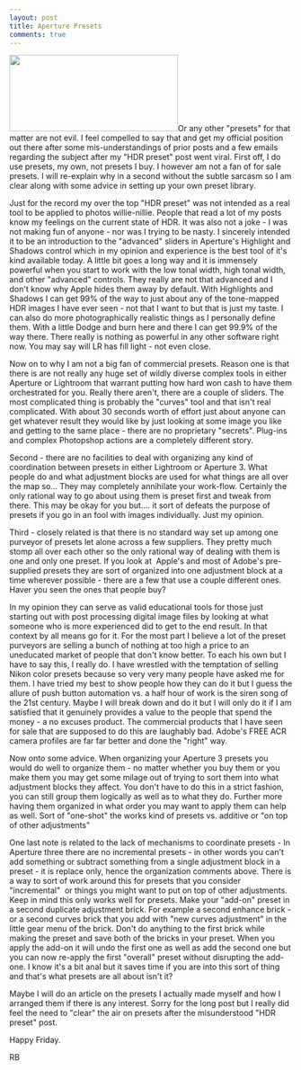 ```yaml
---
layout: post
title: Aperture Presets
comments: true
---
```

<a rel="prettyPhoto" href="http://photo.rwboyer.com/wp-content/uploads/2010/08/GLMedia-639-Version-3.jpg"><img class="alignleft size-medium wp-image-2255" title="GLMedia 639 - Version 3" src="http://photo.rwboyer.com/wp-content/uploads/2010/08/GLMedia-639-Version-3-300x136.jpg" alt="" width="300" height="136" /></a>Or any other "presets" for that matter are not evil. I feel compelled to say that and get my official position out there after some mis-understandings of prior posts and a few emails regarding the subject after my "HDR preset" post went viral. First off, I do use presets, my own, not presets I buy. I however am not a fan of for sale presets. I will re-explain why in a second without the subtle sarcasm so I am clear along with some advice in setting up your own preset library.

Just for the record my over the top "HDR preset" was not intended as a real tool to be applied to photos willie-nillie. People that read a lot of my posts know my feelings on the current state of HDR. It was also not a joke - I was not making fun of anyone - nor was I trying to be nasty. I sincerely intended it to be an introduction to the "advanced" sliders in Aperture's Highlight and Shadows control which in my opinion and experience is the best tool of it's kind available today. A little bit goes a long way and it is immensely powerful when you start to work with the low tonal width, high tonal width, and other "advanced" controls. They really are not that advanced and I don't know why Apple hides them away by default. With Highlights and Shadows I can get 99% of the way to just about any of the tone-mapped HDR images I have ever seen - not that I want to but that is just my taste. I can also do more photographically realistic things as I personally define them. With a little Dodge and burn here and there I can get 99.9% of the way there. There really is nothing as powerful in any other software right now. You may say will LR has fill light - not even close.

Now on to why I am not a big fan of commercial presets. Reason one is that there is are not really any huge set of wildly diverse complex tools in either Aperture or Lightroom that warrant putting how hard won cash to have them orchestrated for you. Really there aren't, there are a couple of sliders. The most complicated thing is probably the "curves" tool and that isn't real complicated. With about 30 seconds worth of effort just about anyone can get whatever result they would like by just looking at some image you like and getting to the same place - there are no proprietary "secrets". Plug-ins and complex Photopshop actions are a completely different story.

Second - there are no facilities to deal with organizing any kind of coordination between presets in either Lightroom or Aperture 3. What people do and what adjustment blocks are used for what things are all over the map so... They may completely annihilate your work-flow. Certainly the only rational way to go about using them is preset first and tweak from there. This may be okay for you but.... it sort of defeats the purpose of presets if you go in an fool with images individually. Just my opinion.

Third - closely related is that there is no standard way set up among one purveyor of presets let alone across a few suppliers. They pretty much stomp all over each other so the only rational way of dealing with them is one and only one preset. If you look at  Apple's and most of Adobe's pre-supplied presets they are sort of organized into one adjustment block at a time wherever possible - there are a few that use a couple different ones. Haver you seen the ones that people buy?

In my opinion they can serve as valid educational tools for those just starting out with post processing digital image files by looking at what someone who is more experienced did to get to the end result. In that context by all means go for it. For the most part I believe a lot of the preset purveyors are selling a bunch of nothing at too high a price to an uneducated market of people that don't know better. To each his own but I have to say this, I really do. I have wrestled with the temptation of selling Nikon color presets because so very very many people have asked me for them. I have tried my best to show people how they can do it but I guess the allure of push button automation vs. a half hour of work is the siren song of the 21st century. Maybe I will break down and do it but I will only do it if I am satisfied that it genuinely provides a value to the people that spend the money - a no excuses product. The commercial products that I have seen for sale that are supposed to do this are laughably bad. Adobe's FREE ACR camera profiles are far far better and done the "right" way.

Now onto some advice. When organizing your Aperture 3 presets you would do well to organize them - no matter whether you buy them or you make them you may get some milage out of trying to sort them into what adjustment blocks they affect. You don't have to do this in a strict fashion, you can still group them logically as well as to what they do. Further more having them organized in what order you may want to apply them can help as well. Sort of "one-shot" the works kind of presets vs. additive or "on top of other adjustments"

One last note is related to the lack of mechanisms to coordinate presets - In Aperture three there are no incremental presets - in other words you can't add something or subtract something from a single adjustment block in a preset - it is replace only, hence the organization comments above. There is a way to sort of work around this for presets that you consider "incremental"  or things you might want to put on top of other adjustments. Keep in mind this only works well for presets. Make your "add-on" preset in a second duplicate adjustment brick. For example a second enhance brick - or a second curves brick that you add with "new curves adjustment" in the little gear menu of the brick. Don't do anything to the first brick while making the preset and save both of the bricks in your preset. When you apply the add-on it will undo the first one as well as add the second one but you can now re-apply the first "overall" preset without disrupting the add-one. I know it's a bit anal but it saves time if you are into this sort of thing and that's what presets are all about isn't it?

Maybe I will do an article on the presets I actually made myself and how I arranged them if there is any interest. Sorry for the long post but I really did feel the need to "clear" the air on presets after the misunderstood "HDR preset" post.

Happy Friday.

RB
